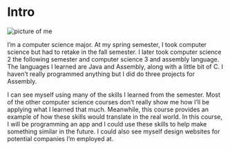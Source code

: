 # Intro
<img src="unnamed(1).jpg" alt="picture of me">
<p>I’m a computer science major. At my spring semester, I took computer science but had to retake in the fall semester. I later took computer science 2 the following semester and computer science 3 and assembly language. The languages I learned are Java and Assembly, along with a little bit of C. I haven’t really programmed anything but I did do three projects for Assembly.</p>
<p>I can see myself using many of the skills I learned from the semester. Most of the other computer science courses don’t really show me how I’ll be applying what I learned that much. Meanwhile, this course provides an example of how these skills would translate in the real world. In this course, I will be programming an app and I could use these skills to help make something similar in the future. I could also see myself design websites for potential companies I’m employed at.</p>
